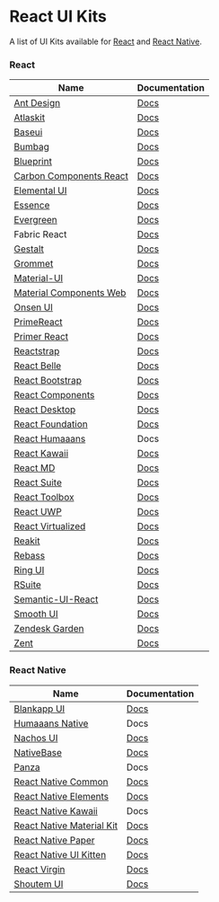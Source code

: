 # React UI Kits

A list of UI Kits available for [React](http://facebook.github.io/react/) and [React Native](http://facebook.github.io/react-native/).

### React
| Name | Documentation |
| - | - |
| [Ant Design](https://github.com/ant-design/ant-design) | [Docs](https://ant.design) |
| [Atlaskit](https://bitbucket.org/atlassian/atlaskit-mk-2) | [Docs](https://atlaskit.atlassian.com) |
| [Baseui](https://github.com/uber-web/baseui) | [Docs](https://baseui.netlify.com/) |
| [Bumbag](https://github.com/bigbellies/bumbag) | [Docs](https://bumbag.io/) |
| [Blueprint](https://github.com/palantir/blueprint) | [Docs](https://blueprintjs.com) |
| [Carbon Components React](https://github.com/IBM/carbon-components-react) | [Docs](http://react.carbondesignsystem.com/) |
| [Elemental UI](https://github.com/elementalui/elemental) | [Docs](http://elemental-ui.com) |
| [Essence](https://github.com/Evo-Forge/Essence) | [Docs](http://getessence.io/) |
| [Evergreen](https://github.com/segmentio/evergreen) | [Docs](https://evergreen.surge.sh/) |
| Fabric React | [Docs](https://developer.microsoft.com/en-us/fabric) |
| [Gestalt](https://github.com/pinterest/gestalt) | [Docs](https://pinterest.github.io/gestalt) |
| [Grommet](https://github.com/grommet/grommet) | [Docs](https://grommet.io) |
| [Material-UI](https://github.com/mui-org/material-ui) | [Docs](http://www.material-ui.com/) |
| [Material Components Web](https://github.com/material-components/material-components-web/) | [Docs](https://material.io/develop/web/) |
| [Onsen UI](https://github.com/OnsenUI/OnsenUI) | [Docs](https://onsen.io/react/) |
| [PrimeReact](https://github.com/primefaces/primereact) | [Docs](https://www.primefaces.org/primereact) |
| [Primer React](https://github.com/primer/components) | [Docs](https://primer.style/components) |
| [Reactstrap](https://github.com/reactstrap/reactstrap) | [Docs](https://reactstrap.github.io/) |
| [React Belle](https://github.com/nikgraf/belle) | [Docs](http://nikgraf.github.io/belle/) |
| [React Bootstrap](https://github.com/react-bootstrap/react-bootstrap) | [Docs](https://react-bootstrap.netlify.com) |
| [React Components](https://github.com/Khan/react-components) | [Docs](http://khan.github.io/react-components/) |
| [React Desktop](https://github.com/gabrielbull/react-desktop) | [Docs](http://reactdesktop.js.org/) |
| [React Foundation](https://github.com/digiaonline/react-foundation) | [Docs](https://react.foundation/) |
| [React Humaaans](https://github.com/jzarca01/react-humaaans) | Docs |
| [React Kawaii](https://github.com/miukimiu/react-kawaii) | [Docs](https://react-kawaii.now.sh/) |
| [React MD](https://github.com/mlaursen/react-md) | [Docs](https://react-md.mlaursen.com/) |
| [React Suite](https://github.com/rsuite/rsuite) | [Docs](https://rsuitejs.com/) |
| [React Toolbox](https://github.com/react-toolbox/react-toolbox/) | [Docs](http://react-toolbox.io/) |
| [React UWP](https://github.com/myxvisual/react-uwp) | [Docs](https://www.react-uwp.com/) |
| [React Virtualized](https://github.com/bvaughn/react-virtualized) | [Docs](http://www.reactvirtualized.com/) |
| [Reakit](https://github.com/reakit/reakit) | [Docs](https://reakit.io/) |
| [Rebass](https://github.com/rebassjs/rebass) | [Docs](https://rebassjs.org/) |
| [Ring UI](https://github.com/JetBrains/ring-ui) | [Docs](https://jetbrains.github.io/ring-ui/) |
| [RSuite](https://github.com/rsuite/rsuite) | [Docs](https://rsuitejs.com/en/) |
| [Semantic-UI-React](https://github.com/Semantic-Org/Semantic-UI-React) | [Docs](https://react.semantic-ui.com) |
| [Smooth UI](https://github.com/smooth-code/smooth-ui) | [Docs](https://smooth-ui.smooth-code.com) |
| [Zendesk Garden](https://github.com/zendeskgarden/react-components) | [Docs](https://zendeskgarden.github.io/react-components/) |
| [Zent](https://github.com/youzan/zent) | [Docs](https://youzan.github.io/zent/en/guides/install) |

### React Native
| Name | Documentation |
| - | - |
| [Blankapp UI](https://github.com/blankapp/ui) | [Docs](https://blankapp.org) |
| [Humaaans Native](https://github.com/jzarca01/humaaans-native) | Docs |
| [Nachos UI](https://github.com/nachos-ui/nachos-ui) | [Docs](https://avocode.com/nachos-ui/) |
| [NativeBase](https://github.com/GeekyAnts/NativeBase) | [Docs](https://nativebase.io/) |
| [Panza](https://github.com/panza-org/panza) | Docs |
| [React Native Common](https://github.com/rghorbani/react-native-common) | [Docs](https://rghorbani.github.io/react-native-common/) |
| [React Native Elements](https://github.com/react-native-training/react-native-elements) | [Docs](https://react-native-training.github.io/react-native-elements/) |
| [React Native Kawaii](https://github.com/jzarca01/react-native-kawaii) | Docs |
| [React Native Material Kit](https://github.com/xinthink/react-native-material-kit) | [Docs](http://xinthink.github.io/react-native-material-kit/) |
| [React Native Paper](https://github.com/callstack/react-native-paper) | [Docs](https://callstack.github.io/react-native-paper/) |
| [React Native UI Kitten](https://github.com/akveo/react-native-ui-kitten) | [Docs](https://akveo.github.io/react-native-ui-kitten/) |
| [React Virgin](https://github.com/Trixieapp/react-virgin) | [Docs](https://trixieapp.github.io/react-virgin/) |
| [Shoutem UI](https://github.com/shoutem/ui) | [Docs](http://shoutem.github.io/docs/ui-toolkit/introduction) |
